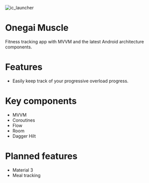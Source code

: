 ![ic_launcher](https://user-images.githubusercontent.com/82329099/201108123-d311e875-02f1-4ad7-85bc-52bf74273743.png)
# Onegai Muscle
Fitness tracking app  with MVVM and the latest Android architecture components. 
# Features
- Easily keep track of your progressive overload progress.
# Key components
- MVVM
- Coroutines
- Flow
- Room
- Dagger Hilt
# Planned features
- Material 3
- Meal tracking
